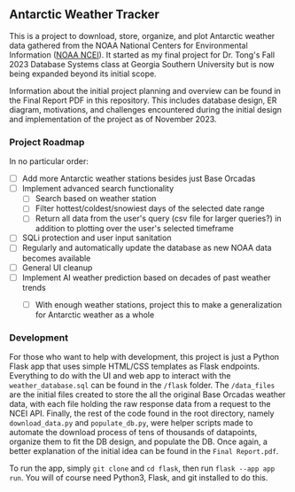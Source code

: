 ## Antarctic Weather Tracker

This is a project to download, store, organize, and plot Antarctic weather data gathered from the NOAA National Centers for Environmental Information ([NOAA NCEI](https://ncei.noaa.org/)). It started as my final project for Dr. Tong's Fall 2023 Database Systems class at Georgia Southern University but is now being expanded beyond its initial scope.  

Information about the initial project planning and overview can be found in the Final Report PDF in this repository. This includes database design, ER diagram, motivations, and challenges encountered during the initial design and implementation of the project as of November 2023.

### Project Roadmap  

In no particular order:  
- [ ] Add more Antarctic weather stations besides just Base Orcadas
- [ ] Implement advanced search functionality
	- [ ] Search based on weather station
	- [ ] Filter hottest/coldest/snowiest days of the selected date range
	- [ ] Return all data from the user's query (csv file for larger queries?) in addition to plotting over the user's selected timeframe
- [ ] SQLi protection and user input sanitation
- [ ] Regularly and automatically update the database as new NOAA data becomes available
- [ ] General UI cleanup
- [ ] Implement AI weather prediction based on decades of past weather trends
	- [ ] With enough weather stations, project this to make a generalization for Antarctic weather as a whole


### Development

For those who want to help with development, this project is just a Python Flask app that uses simple HTML/CSS templates as Flask endpoints. Everything to do with the UI and web app to interact with the `weather_database.sql` can be found in the `/flask` folder. The `/data_files` are the initial files created to store the all the original Base Orcadas weather data, with each file holding the raw response data from a request to the NCEI API. Finally, the rest of the code found in the root directory, namely `download_data.py` and `populate_db.py`, were helper scripts made to automate the download process of tens of thousands of datapoints, organize them to fit the DB design, and populate the DB. Once again, a better explanation of the initial idea can be found in the `Final Report.pdf`.

To run the app, simply `git clone` and `cd flask`, then run `flask --app app run`. You will of course need Python3, Flask, and git installed to do this.


